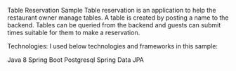 Table Reservation Sample
Table reservation is an application to help the restaurant owner manage tables. A table is created by posting a name to the backend. Tables can be queried from the backend and guests can submit times suitable for them to make a reservation.

Technologies:
I used below technologies and frameworks in this sample:

Java 8
Spring Boot
Postgresql
Spring Data JPA

